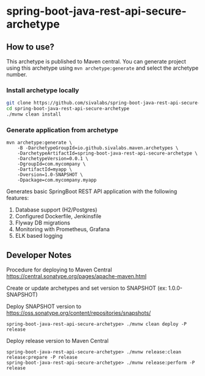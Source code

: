 # spring-boot-java-rest-api-secure-archetype

## How to use?

This archetype is published to Maven central. 
You can generate project using this archetype using `mvn archetype:generate` and select the archetype number.

### Install archetype locally

```bash
git clone https://github.com/sivalabs/spring-boot-java-rest-api-secure-archetype.git
cd spring-boot-java-rest-api-secure-archetype
./mvnw clean install
```

### Generate application from archetype

```
mvn archetype:generate \
    -B -DarchetypeGroupId=io.github.sivalabs.maven.archetypes \
    -DarchetypeArtifactId=spring-boot-java-rest-api-secure-archetype \
    -DarchetypeVersion=0.0.1 \
    -DgroupId=com.mycompany \
    -DartifactId=myapp \
    -Dversion=1.0-SNAPSHOT \
    -Dpackage=com.mycompany.myapp
```

Generates basic SpringBoot REST API application with the following features:
1. Database support (H2/Postgres)
2. Configured Dockerfile, Jenkinsfile
3. Flyway DB migrations
4. Monitoring with Prometheus, Grafana
5. ELK based logging

## Developer Notes

Procedure for deploying to Maven Central https://central.sonatype.org/pages/apache-maven.html

Create or update archetypes and set version to SNAPSHOT (ex: 1.0.0-SNAPSHOT)

Deploy SNAPSHOT version to https://oss.sonatype.org/content/repositories/snapshots/

`spring-boot-java-rest-api-secure-archetype> ./mvnw clean deploy -P release`

Deploy release version to Maven Central

```
spring-boot-java-rest-api-secure-archetype> ./mvnw release:clean release:prepare -P release
spring-boot-java-rest-api-secure-archetype> ./mvnw release:perform -P release
```
